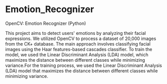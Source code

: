 # Emotion_Recognizer
OpenCV: Emotion Recognizer (Python)

This project aims to detect users' emotions by analyzing their facial expressions. We utilized OpenCV to process a dataset of 20,000 images from the CK+ database. The main approach involves classifying facial images using the Haar features-based cascades classifier. To train the model, we used the Linear Discriminant Analysis (LDA) model, which maximizes the distance between different classes while minimizing variance.For the training process, we used the Linear Discriminant Analysis (LDA) model that maximizes the distance between different classes while minimizing variance.
